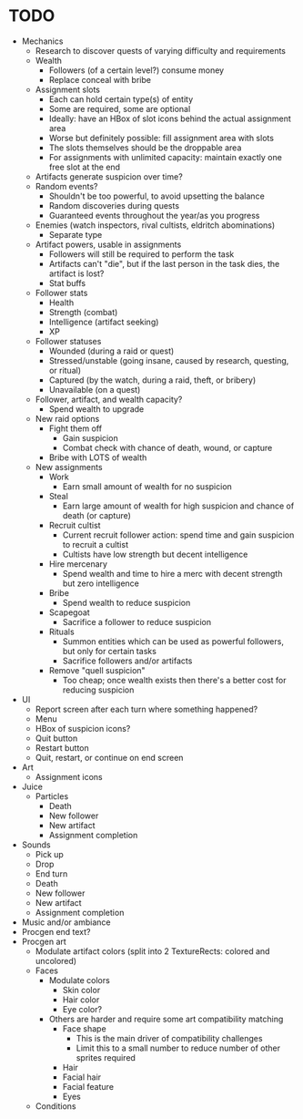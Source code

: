 # TODO

- Mechanics
	- Research to discover quests of varying difficulty and requirements
	- Wealth
		- Followers (of a certain level?) consume money 
		- Replace conceal with bribe
	- Assignment slots
		- Each can hold certain type(s) of entity
		- Some are required, some are optional
		- Ideally: have an HBox of slot icons behind the actual assignment area
		- Worse but definitely possible: fill assignment area with slots
		- The slots themselves should be the droppable area
		- For assignments with unlimited capacity: maintain exactly one free slot at the end
	- Artifacts generate suspicion over time?
	- Random events?
		- Shouldn't be too powerful, to avoid upsetting the balance
		- Random discoveries during quests
		- Guaranteed events throughout the year/as you progress
	- Enemies (watch inspectors, rival cultists, eldritch abominations)
		- Separate type
	- Artifact powers, usable in assignments
		- Followers will still be required to perform the task
		- Artifacts can't "die", but if the last person in the task dies, the artifact is lost?
		- Stat buffs
	- Follower stats
		- Health
		- Strength (combat)
		- Intelligence (artifact seeking)
		- XP
	- Follower statuses
		- Wounded (during a raid or quest)
		- Stressed/unstable (going insane, caused by research, questing, or ritual)
		- Captured (by the watch, during a raid, theft, or bribery)
		- Unavailable (on a quest)
	- Follower, artifact, and wealth capacity?
		- Spend wealth to upgrade
	- New raid options
		- Fight them off
			- Gain suspicion
			- Combat check with chance of death, wound, or capture
		- Bribe with LOTS of wealth
	- New assignments
		- Work
			- Earn small amount of wealth for no suspicion
		- Steal
			- Earn large amount of wealth for high suspicion and chance of death (or capture)
		- Recruit cultist
			- Current recruit follower action: spend time and gain suspicion to recruit a cultist
			- Cultists have low strength but decent intelligence
		- Hire mercenary
			- Spend wealth and time to hire a merc with decent strength but zero intelligence
		- Bribe
			- Spend wealth to reduce suspicion
		- Scapegoat
			- Sacrifice a follower to reduce suspicion
		- Rituals
			- Summon entities which can be used as powerful followers, but only for certain tasks
			- Sacrifice followers and/or artifacts
		- Remove "quell suspicion"
			- Too cheap; once wealth exists then there's a better cost for reducing suspicion
- UI
	- Report screen after each turn where something happened?
	- Menu
	- HBox of suspicion icons?
	- Quit button
	- Restart button
	- Quit, restart, or continue on end screen
- Art
	- Assignment icons
- Juice
	- Particles
		- Death
		- New follower
		- New artifact
		- Assignment completion
- Sounds
	- Pick up
	- Drop
	- End turn
	- Death
	- New follower
	- New artifact
	- Assignment completion
- Music and/or ambiance
- Procgen end text?
- Procgen art
	- Modulate artifact colors (split into 2 TextureRects: colored and uncolored)
	- Faces
		- Modulate colors
			- Skin color
			- Hair color
			- Eye color?
		- Others are harder and require some art compatibility matching
			- Face shape
				- This is the main driver of compatibility challenges
				- Limit this to a small number to reduce number of other sprites required
			- Hair
			- Facial hair
			- Facial feature
			- Eyes
	- Conditions
